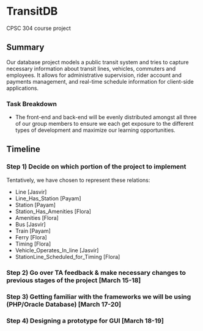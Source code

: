 # TransitDB
CPSC 304 course project

## Summary
Our database project models a public transit system and tries to capture necessary information about transit lines, vehicles, commuters and employees. It allows for administrative supervision, rider account and payments management, and real-time schedule information for client-side applications.

### Task Breakdown
* The front-end and back-end will be evenly distributed amongst all three of our group members to ensure we each get exposure to the different types of development and maximize our learning opportunities. 

## Timeline
### Step 1) Decide on which portion of the project to implement
Tentatively, we have chosen to represent these relations:
* Line [Jasvir]
* Line_Has_Station [Payam]
* Station [Payam]
* Station_Has_Amenities [Flora]
* Amenities [Flora]
* Bus [Jasvir]
* Train [Payam]
* Ferry [Flora]
* Timing [Flora]
* Vehicle_Operates_In_line [Jasvir]
* StationLine_Scheduled_for_Timing [Flora]

### Step 2) Go over TA feedback & make necessary changes to previous stages of the project [March 15-18]

### Step 3) Getting familiar with the frameworks we will be using (PHP/Oracle Database) [March 17-20]

### Step 4) Designing a prototype for GUI [March 18-19]

